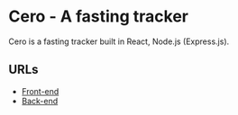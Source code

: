 # Cero - A fasting tracker

Cero is a fasting tracker built in React, Node.js (Express.js).

## URLs

* [Front-end](https://cero.netlify.com/)
* [Back-end](https://ceroapp.herokuapp.com)
